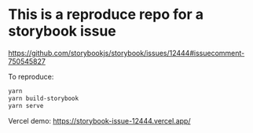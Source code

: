 # This is a reproduce repo for a storybook issue

https://github.com/storybookjs/storybook/issues/12444#issuecomment-750545827

To reproduce:

```sh
yarn
yarn build-storybook
yarn serve
```

Vercel demo: https://storybook-issue-12444.vercel.app/
